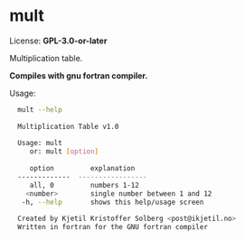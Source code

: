 # mult
License: **GPL-3.0-or-later**  

Multiplication table.  

**Compiles with gnu fortran compiler.**  

Usage:  
```bash
  mult --help
  
  Multiplication Table v1.0
  
  Usage: mult
     or: mult [option]
  
     option         explanation
  -------------  -----------------
     all, 0         numbers 1-12
    <number>        single number between 1 and 12
   -h, --help       shows this help/usage screen
  
  Created by Kjetil Kristoffer Solberg <post@ikjetil.no>
  Written in fortran for the GNU fortran compiler
```

